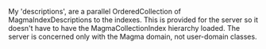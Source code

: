My 'descriptions', are a parallel OrderedCollection of MagmaIndexDescriptions to the indexes.  This is provided for the server so it doesn't have to have the MagmaCollectionIndex hierarchy loaded.  The server is concerned only with the Magma domain, not user-domain classes.
